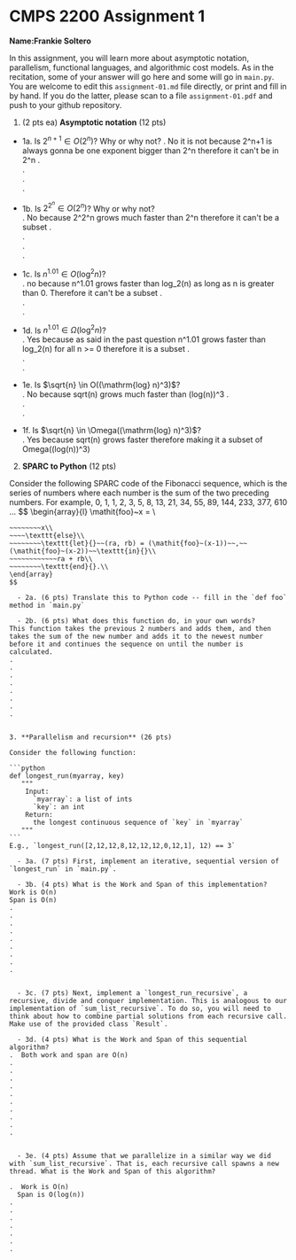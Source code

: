 

# CMPS 2200 Assignment 1

**Name:**________Frankie Soltero________


In this assignment, you will learn more about asymptotic notation, parallelism, functional languages, and algorithmic cost models. As in the recitation, some of your answer will go here and some will go in `main.py`. You are welcome to edit this `assignment-01.md` file directly, or print and fill in by hand. If you do the latter, please scan to a file `assignment-01.pdf` and push to your github repository. 
  
  

1. (2 pts ea) **Asymptotic notation** (12 pts)

  - 1a. Is $2^{n+1} \in O(2^n)$? Why or why not? 
.  No it is not because 2^n+1 is always gonna be one exponent bigger than 2^n therefore it can't be in 2^n
.  
.  
.  
. 
  - 1b. Is $2^{2^n} \in O(2^n)$? Why or why not?     
.  No because 2^2^n grows much faster than 2^n therefore it can't be a subset
.  
.  
.  
.  
  - 1c. Is $n^{1.01} \in O(\mathrm{log}^2 n)$?    
.  no because n^1.01 grows faster than log_2(n) as long as n is greater than 0. Therefore it can't be a subset
.  
.  
.  

  - 1d. Is $n^{1.01} \in \Omega(\mathrm{log}^2 n)$?  
.  Yes because as said in the past question n^1.01 grows faster than log_2(n) for all n >= 0 therefore it is a subset
.  
.  
.  
  - 1e. Is $\sqrt{n} \in O((\mathrm{log} n)^3)$?  
.  No because sqrt(n) grows much faster than (log(n))^3
.  
.  
.  
  - 1f. Is $\sqrt{n} \in \Omega((\mathrm{log} n)^3)$?  
.  Yes because sqrt(n) grows faster therefore making it a subset of Omega((log(n))^3)


2. **SPARC to Python** (12 pts)

Consider the following SPARC code of the Fibonacci sequence, which is the series of numbers where each number is the sum of the two preceding numbers. For example, 0, 1, 1, 2, 3, 5, 8, 13, 21, 34, 55, 89, 144, 233, 377, 610 ... 
$$
\begin{array}{l}
\mathit{foo}~x =   \\
~~~~\texttt{if}{}~~x \le 1~~\texttt{then}{}\\
~~~~~~~~x\\   
~~~~\texttt{else}\\
~~~~~~~~\texttt{let}{}~~(ra, rb) = (\mathit{foo}~(x-1))~~,~~(\mathit{foo}~(x-2))~~\texttt{in}{}\\  
~~~~~~~~~~~~ra + rb\\  
~~~~~~~~\texttt{end}{}.\\
\end{array}
$$ 

  - 2a. (6 pts) Translate this to Python code -- fill in the `def foo` method in `main.py`  

  - 2b. (6 pts) What does this function do, in your own words?  
This function takes the previous 2 numbers and adds them, and then takes the sum of the new number and adds it to the newest number before it and continues the sequence on until the number is calculated.
.  
.  
.  
.  
.  
.  
.  
.  
  

3. **Parallelism and recursion** (26 pts)

Consider the following function:  

```python
def longest_run(myarray, key)
   """
    Input:
      `myarray`: a list of ints
      `key`: an int
    Return:
      the longest continuous sequence of `key` in `myarray`
   """
```
E.g., `longest_run([2,12,12,8,12,12,12,0,12,1], 12) == 3`  
 
  - 3a. (7 pts) First, implement an iterative, sequential version of `longest_run` in `main.py`.  

  - 3b. (4 pts) What is the Work and Span of this implementation?  
Work is O(n)
Span is O(n)
.  
.  
.  
.  
.  
.  
.  
.  
.  


  - 3c. (7 pts) Next, implement a `longest_run_recursive`, a recursive, divide and conquer implementation. This is analogous to our implementation of `sum_list_recursive`. To do so, you will need to think about how to combine partial solutions from each recursive call. Make use of the provided class `Result`.   

  - 3d. (4 pts) What is the Work and Span of this sequential algorithm?  
.  Both work and span are O(n)
.  
.  
.  
.  
.  
.  
.  
.  
.  
.  


  - 3e. (4 pts) Assume that we parallelize in a similar way we did with `sum_list_recursive`. That is, each recursive call spawns a new thread. What is the Work and Span of this algorithm?  

.  Work is O(n)
  Span is O(log(n))
.  
.  
.  
.  
.  
.  
.  

